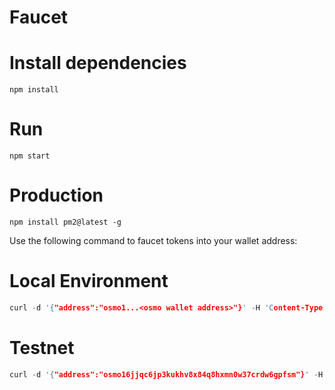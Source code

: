 # Faucet

# Install dependencies
```
npm install
```

# Run
```
npm start
```

# Production
```
npm install pm2@latest -g
```

Use the following command to faucet tokens into your wallet address:

# Local Environment
```c
curl -d '{"address":"osmo1...<osmo wallet address>"}' -H 'Content-Type: application/json' http://localhost:8080/faucetRequest
```

# Testnet
```c
curl -d '{"address":"osmo16jjqc6jp3kukhv8x84q8hxmn0w37crdw6gpfsm"}' -H 'Content-Type: application/json' https://testnet-faucet.dev-osmosis.zone/faucetRequest
```